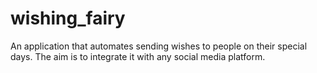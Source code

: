 # wishing_fairy
An application that automates sending wishes to people on their special days. The aim is to integrate it with any social media platform.